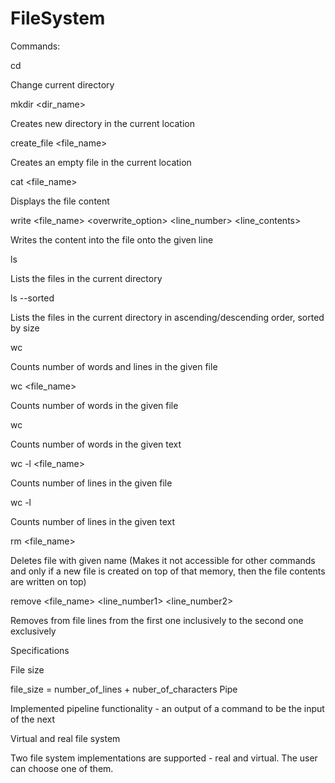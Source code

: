 # FileSystem

Commands:

cd <location>
  
Change current directory

mkdir <dir_name>

Creates new directory in the current location

create_file <file_name>

Creates an empty file in the current location

cat <file_name>

Displays the file content

write <file_name> <overwrite_option> <line_number> <line_contents>

Writes the content into the file onto the given line

ls

Lists the files in the current directory

ls --sorted

Lists the files in the current directory in ascending/descending order, sorted by size

wc 

Counts number of words and lines in the given file

wc <file_name>

Counts number of words in the given file

wc <text>
  
Counts number of words in the given text

wc -l <file_name>

Counts number of lines in the given file

wc -l <text>
  
Counts number of lines in the given text

rm <file_name>

Deletes file with given name (Makes it not accessible for other commands and only if a new file is created on top of that memory, then the file contents are written on top)

remove <file_name> <line_number1> <line_number2>

Removes from file lines from the first one inclusively to the second one exclusively

Specifications

File size

file_size = number_of_lines + nuber_of_characters
Pipe

Implemented pipeline functionality - an output of a command to be the input of the next

Virtual and real file system

Two file system implementations are supported - real and virtual. The user can choose one of them.
